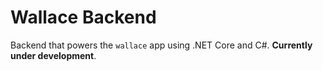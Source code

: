# Wallace Backend

Backend that powers the `wallace` app using .NET Core and C#. **Currently under development**.
